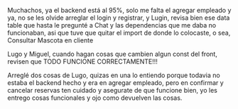 Muchachos, ya el backend está al 95%, solo me falta el agregar empleado y ya, no se les olvide arreglar el login y registrar, y Lugin, revisa bien ese data table que hasta le pregunté a Chat y las dependencias que me daba no funcionaban, asi que tuve que quitar el import de donde lo colocaste, o sea, Consultar Mascota en cliente




Lugo y Miguel, cuando hagan cosas que cambien algun const del front, revisen que TODO FUNCIONE CORRECTAMENTE!!!

Arreglé dos cosas de Lugo, quizas en una lo entiendo porque todavia no estaba el backend hecho y era en agregar empleado, pero en confirmar y cancelar reservas ten cuidado y asegurate de que funcione bien, yo les entrego cosas funcionales y ojo como devuelven las cosas.
